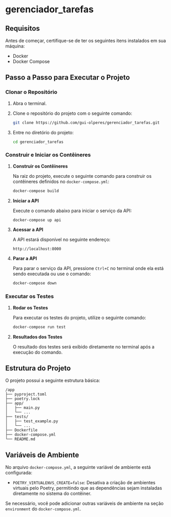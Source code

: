 ﻿# gerenciador_tarefas

## Requisitos

Antes de começar, certifique-se de ter os seguintes itens instalados em sua máquina:

- Docker
- Docker Compose

## Passo a Passo para Executar o Projeto

### Clonar o Repositório

1. Abra o terminal.
2. Clone o repositório do projeto com o seguinte comando:

   ```bash
   git clone https://github.com/gui-olperes/gerenciador_tarefas.git
   ```

3. Entre no diretório do projeto:

   ```bash
   cd gerenciador_tarefas
   ```

### Construir e Iniciar os Contêineres

1. **Construir os Contêineres**

   Na raiz do projeto, execute o seguinte comando para construir os contêineres definidos no `docker-compose.yml`:

   ```bash
   docker-compose build
   ```

2. **Iniciar a API**

   Execute o comando abaixo para iniciar o serviço da API:

   ```bash
   docker-compose up api
   ```

3. **Acessar a API**

   A API estará disponível no seguinte endereço:

   ```
   http://localhost:8000
   ```

4. **Parar a API**

   Para parar o serviço da API, pressione `Ctrl+C` no terminal onde ela está sendo executada ou use o comando:

   ```bash
   docker-compose down
   ```

### Executar os Testes

1. **Rodar os Testes**

   Para executar os testes do projeto, utilize o seguinte comando:

   ```bash
   docker-compose run test
   ```

2. **Resultados dos Testes**

   O resultado dos testes será exibido diretamente no terminal após a execução do comando.

## Estrutura do Projeto

O projeto possui a seguinte estrutura básica:

```
/app
├── pyproject.toml
├── poetry.lock
├── app/
│   ├── main.py
│   └── ...
├── tests/
│   ├── test_example.py
│   └── ...
├── Dockerfile
├── docker-compose.yml
└── README.md
```

## Variáveis de Ambiente

No arquivo `docker-compose.yml`, a seguinte variável de ambiente está configurada:

- `POETRY_VIRTUALENVS_CREATE=false`: Desativa a criação de ambientes virtuais pelo Poetry, permitindo que as dependências sejam instaladas diretamente no sistema do contêiner.

Se necessário, você pode adicionar outras variáveis de ambiente na seção `environment` do `docker-compose.yml`.


